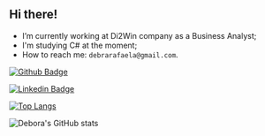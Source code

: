 ## Hi there! 

- I’m currently working at Di2Win company as a Business Analyst;
- I'm studying C# at the moment;
- How to reach me: `debrarafaela@gmail.com`.

[![Github Badge](https://img.shields.io/badge/-Github-000?style=flat-square&logo=Github&logoColor=white&link=https://github.com/debora28/github-readme-stats)](https://github.com/debora28/github-readme-stats)


[![Linkedin Badge](https://img.shields.io/badge/-LinkedIn-blue?style=flat-square&logo=Linkedin&logoColor=white&link=https://www.linkedin.com/in/deboracaldas-rmc/)]( https://www.linkedin.com/in/deboracaldas-rmc/)



[![Top Langs](https://github-readme-stats.vercel.app/api/top-langs/?username=debora28&langs_count=5)](https://github.com/debora28/github-readme-stats)



![Debora's GitHub stats](https://github-readme-stats.vercel.app/api?username=debora28&include_all_commits=true&show_icons=true&bg_color=30,e96443,904e95&title_color=fff&text_color=fff&theme=jolly)



